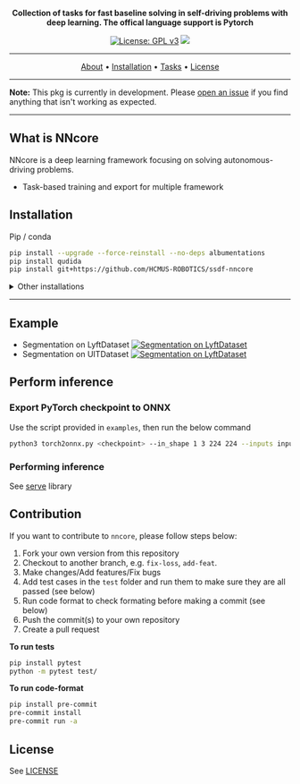 <div align="center">


**Collection of tasks for fast baseline solving in self-driving problems with deep learning. The offical language support is Pytorch**

[![License: GPL v3](https://img.shields.io/badge/License-GPLv3-blue.svg)](https://www.gnu.org/licenses/gpl-3.0)
![](https://github.com/HCMUS-ROBOTICS/ssdf-nncore/actions/workflows/workflows.yml/badge.svg)

---

<p align="center">
  <a href="#what-is-nncore">About</a> •
  <a href="#installation">Installation</a> •
  <a href="#tasks">Tasks</a> •
  <a href="#license">License</a>
</p>

</div>

---

**Note:** This pkg is currently in development. Please [open an issue](https://github.com/HCMUS-ROBOTICS/ssdf-nncore/issues/new/choose) if you find anything that isn't working as expected.

---

## What is NNcore

NNcore is a deep learning framework focusing on solving autonomous-driving problems.

- Task-based training and export for multiple framework

## Installation

Pip / conda

```bash
pip install --upgrade --force-reinstall --no-deps albumentations
pip install qudida
pip install git+https://github.com/HCMUS-ROBOTICS/ssdf-nncore
```

<details>
<summary>Other installations</summary>

To install **nncore** and develop locally

```bash
git clone https://github.com/HCMUS-ROBOTICS/ssdf-nncore nncore
cd nncore
pip install -e .
```
</details>

---

## Example

- Segmentation on LyftDataset [![Segmentation on LyftDataset](https://colab.research.google.com/assets/colab-badge.svg)](https://colab.research.google.com/github/HCMUS-ROBOTICS/ssdf-nncore-examples/blob/main/segmentation/Lyft.ipynb)
- Segmentation on UITDataset [![Segmentation on LyftDataset](https://colab.research.google.com/assets/colab-badge.svg)]()

## Perform inference

### Export PyTorch checkpoint to ONNX

Use the script provided in `examples`, then run the below command

```bash
python3 torch2onnx.py <checkpoint> --in_shape 1 3 224 224 --inputs input --outputs output
```

### Performing inference

See [serve](serve) library

## Contribution

If you want to contribute to `nncore`, please follow steps below:
1. Fork your own version from this repository
1. Checkout to another branch, e.g. `fix-loss`, `add-feat`.
1. Make changes/Add features/Fix bugs
1. Add test cases in the `test` folder and run them to make sure they are all passed (see below)
1. Run code format to check formating before making a commit (see below)
1. Push the commit(s) to your own repository
1. Create a pull request

**To run tests**
```bash
pip install pytest
python -m pytest test/
```

**To run code-format**
```bash
pip install pre-commit
pre-commit install
pre-commit run -a
```

## License
See [LICENSE](LICENSE)
